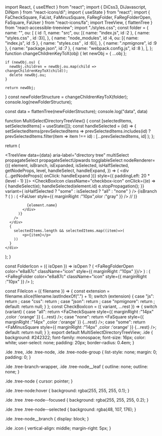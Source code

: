 import React, { useEffect } from "react";
import { DiCss3, DiJavascript, DiNpm } from "react-icons/di";
import  { useState } from "react";
import { FaCheckSquare, FaList, FaMinusSquare, FaRegFolder, FaRegFolderOpen, FaSquare, FaUser } from "react-icons/fa";
import TreeView, { flattenTree } from "react-accessible-treeview";
import "./styles.css";
const folder = {
    name: "",
    ou: [
      {
        id :1,
        name: "src",
        ou: [{ name: "index.js", id :2 }, { name: "styles.css" ,  id :3}],
      },
      {
        name: "node_modules",
        id :4,
        ou: [{ name: "index.js", id :5 }, { name: "styles.css" ,  id :6}],
      },
      {
        name: ".npmignore",
        id :9
      },
      {
        name: "package.json",
        id :7
      },
      {
        name: "webpack.config.js",
        id :8 
      },
    ],
  };
function changeChildrenKeyToX(obj) {
    let newObj = { ...obj };
  
    if (newObj.ou) {
      newObj.children = newObj.ou.map(child => changeChildrenKeyToX(child));
      delete newObj.ou;
    }
  
    return newObj;
  }
  const newFolderStructure = changeChildrenKeyToX(folder);
  console.log(newFolderStructure);

  const data = flattenTree(newFolderStructure);
console.log("data", data)


function MultiSelectDirectoryTreeView() {
    const [selectedItems, setSelectedItems] = useState([]);
    const handleSelected = (id) => {
        setSelectedItems(prevSelectedItems =>
          prevSelectedItems.includes(id)
            ? prevSelectedItems.filter(item => item !== id)
            : [...prevSelectedItems, id]
        );
      };
     
  return (
    <div>
      <div className="ide">
        <TreeView
          data={data}
          aria-label="directory tree"
          multiSelect
          propagateSelect
          propagateSelectUpwards
          togglableSelect
          nodeRenderer={({
            element,
            isBranch,
            isExpanded,
            isSelected,
            isHalfSelected,
            getNodeProps,
            level,
            handleSelect,
            handleExpand,
          }) => (
            <div {...getNodeProps({ onClick: handleExpand })} style={{ paddingLeft: 20 * (level - 1) }}>
                  <CheckBoxIcon
                  className="checkbox-icon"
                  onClick={(e) => {
                    handleSelect(e);
                    handleSelected(element.id)
                    e.stopPropagation();
                  }}
                  variant={
                    isHalfSelected ? "some" : isSelected ? "all" : "none"
                  }
                />
              {isBranch ? (
                <FolderIcon isOpen={isExpanded} />
              ) : (
                <FaUser style={{
                    marginRight :"10px",olor :"gray"
                }} />
                // <FileIcon filename={element.name} />
              )}
            
              {element.name}
            </div>
          )}
        />
      </div>
      {
        selectedItems.length && selectedItems.map((item)=>(
            <p>{item}</p>
        ))
      }
    </div>
  );
}

const FolderIcon = ({ isOpen }) =>
  isOpen ? (
    <FaRegFolderOpen color="e8a87c" className="icon"  style={{
            marginRight :"10px"
        }}/>
  ) : (
    <FaRegFolder color="e8a87c" className="icon" style={{
            marginRight :"10px"
        }} />
  );

const FileIcon = ({ filename }) => {
  const extension = filename.slice(filename.lastIndexOf(".") + 1);
  switch (extension) {
    case "js":
      return <DiJavascript color="yellow" className="icon" />;
    case "css":
      return <DiCss3 color="turquoise" className="icon" />;
    case "json":
      return <FaList color="yellow" className="icon" />;
    case "npmignore":
      return <DiNpm color="red" className="icon" />;
    default:
      return null;
  }
};
const CheckBoxIcon = ({ variant, ...rest }) => {
    switch (variant) {
      case "all":
        return <FaCheckSquare  style={{
            marginRight :"14px" ,color :'orange'
        }} {...rest} />;
      case "none":
        return <FaSquare style={{
            marginRight :"14px" ,color :'orange'
        }}  {...rest} />;
      case "some":
        return <FaMinusSquare  style={{
            marginRight :"14px" ,color :'orange'
        }}  {...rest} />;
      default:
        return null;
    }
  };
export default MultiSelectDirectoryTreeView;
.ide {
  background: #242322;
  font-family: monospace;
  font-size: 16px;
  color: white;
  user-select: none;
  padding: 20px;
  border-radius: 0.4em;
}

.ide .tree,
.ide .tree-node,
.ide .tree-node-group {
  list-style: none;
  margin: 0;
  padding: 0;
}

.ide .tree-branch-wrapper,
.ide .tree-node__leaf {
  outline: none;
  outline: none;
}

.ide .tree-node {
  cursor: pointer;
}

.ide .tree-node:hover {
  background: rgba(255, 255, 255, 0.1);
}

.ide .tree .tree-node--focused {
  background: rgba(255, 255, 255, 0.2);
}

.ide .tree .tree-node--selected {
  background: rgba(48, 107, 176);
}

.ide .tree-node__branch {
  display: block;
}

.ide .icon {
  vertical-align: middle;
  margin-right: 5px;
}
